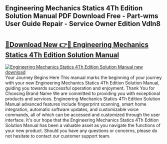 ## Engineering Mechanics Statics 4Th Edition Solution Manual PDF Download Free - Part-wms User Guide Repair - Service Owner Edition VdIn8

# <h2><a href="http://bc64341.oget.top/?id=Engineering+Mechanics+Statics+4Th+Edition+Solution+Manual">🔗Download New 👉🔴 Engineering Mechanics Statics 4Th Edition Solution Manual</a></h2>

[![Engineering Mechanics Statics 4Th Edition Solution Manual new download](https://i.imgur.com/5g1atiW.png)](http://bc64341.oget.top/?id=Engineering+Mechanics+Statics+4Th+Edition+Solution+Manual)
Your Journey Begins Here This manual marks the beginning of your journey with your new Engineering Mechanics Statics 4Th Edition Solution Manual, guiding you towards successful operation and enjoyment. Thank You for Choosing Brand Name We are committed to providing you with exceptional products and services. Engineering Mechanics Statics 4Th Edition Solution Manual advanced features include fingerprint scanning, smart home integration, automatic software updates, and customizable voice commands, all of which can be accessed and customized through the user interface. It's our hope that the Engineering Mechanics Statics 4Th Edition Solution Manual has been a valuable asset as you navigate the functions of your new product. Should you have any questions or concerns, please do not hesitate to contact our customer support team.
